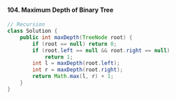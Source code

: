 #### 104. Maximum Depth of Binary Tree

```java
// Recursion
class Solution {
    public int maxDepth(TreeNode root) {
        if (root == null) return 0;
        if (root.left == null && root.right == null)
            return 1;
        int l = maxDepth(root.left);
        int r = maxDepth(root.right);
        return Math.max(l, r) + 1;
    }
}
```


